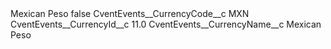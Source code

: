 <?xml version="1.0" encoding="UTF-8"?>
<CustomMetadata xmlns="http://soap.sforce.com/2006/04/metadata" xmlns:xsi="http://www.w3.org/2001/XMLSchema-instance" xmlns:xsd="http://www.w3.org/2001/XMLSchema">
    <label>Mexican Peso</label>
    <protected>false</protected>
    <values>
        <field>CventEvents__CurrencyCode__c</field>
        <value xsi:type="xsd:string">MXN</value>
    </values>
    <values>
        <field>CventEvents__CurrencyId__c</field>
        <value xsi:type="xsd:double">11.0</value>
    </values>
    <values>
        <field>CventEvents__CurrencyName__c</field>
        <value xsi:type="xsd:string">Mexican Peso</value>
    </values>
</CustomMetadata>
